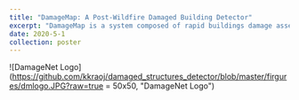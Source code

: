 ```yaml
---
title: "DamageMap: A Post-Wildfire Damaged Building Detector"
excerpt: "DamageMap is a system composed of rapid buildings damage assessment and a convenient user interface for result visualization. <br/><img src='https://ahmadbelb.github.io/Blog/images/damagemap.gif'>"
date: 2020-5-1
collection: poster
---
```


![DamageNet Logo](https://github.com/kkraoj/damaged_structures_detector/blob/master/firgures/dmlogo.JPG?raw=true = 50x50, "DamageNet Logo")   
<!--  
**DamageMap is a system composed of rapid buildings damage assessment and a convenient user interface for result visualization.** It uses AI to identify damaged buildings after wildfires using aerial surveys uploaded by users. 

DamageMap automates the laborious structure damage inspection process, which is currently performed manually. With a variety of features, including real-time damage assessment and damage report generation, DamageMap can help fasten the post-wildfire recovery and assist those affected by wildfires, including first responders and policy makers.

## How can you use DamageMap?   
   
**Click** [here](https://kkraoj.users.earthengine.app/view/damagemap) **to try out DamageMap yourself!** (allow few seconds to load)

![DamageMap How to use](https://github.com/kkraoj/damaged_structures_detector/blob/master/firgures/usage5.gif?raw=true)

On the user interface of DamageMap, first responders or local agencies can upload post-fire aerial images through the upload link and publish it to the general public. Then users can view the damage prediction for each detected structure in the similar way of using Google Map. On top of the webpage, there's also a search bar for residents to type in their addresses to zoom in to their area of interests. On the page, you can also see some statistics that we are able to generate using the prediction and local data.   

**For first responders:**   
DamageMap provides real-time structure damage assessments once the aerial images are available. With the 96% of accuracy, this information can help first responders to better allocate human resources during the immediate post-fire phase.

**For residents:**   
Our online visualization of structural damages provides individuals with information of the status of their properties. Evacuees and others who wanted to see the status of their properties, can easily check the high-resolution aerial images using their addresses. The specifically designed screenshot download link can provide evacuees with proof of their property status and ideally, help them start their insurance claims process as soon as possible.

**For policy-makers or researchers:**   
With our damage detection model, we are also able to generate basic statistics, including the estimation of total loss and the statistics of those who are most vulnerable. Such information can be extremely helpful for policy-makers of all levels of governments or researchers in academia to better understand the social justice and equality issues of wildland fires and better organize disaster relief and recovery resources for the local residents.

## What inspired us to create DamageMap?
With climate changes and other anthropogenic factors, such as the increase of occupancy in the wildland-urban interface (WUI) and the aging of the electricity system, wildfires have become more frequent and destructive in places like California. According to CALFIRE, in 2017, California experienced a 12% increase in the number of fires and a 76% increase in acres burned from 2016.

Along with the increasing wildfire frequency and magnitude, the number of structures destroyed also increased drastically. In 2017, 10,868 structures were burned down during wildfire, which surpasses any previous records. Meanwhile, the current post-fire identification of destroyed structures rely on manual inspections. During the 2018 Camp Fire, some 60 teams of inspectors were deployed to perform inspections for more than 19,000 structures. As one can imagine, this process is both time-consuming and labor intensive. 

![The image demonstrates the number of structures burned down every year in California from 1989 to 2017.](https://i.imgur.com/6Hgpm6O.png =150x50"Number of structures destroyed during Wildfire in California from 1989 to 2017")

Since post-wildfire disaster relief is heavily dependent on rapid damage detection, we decided to create a tool that can automatically detect damaged structures using high resolution drone imagery and deep learning. With this automated technique, we hope to facilitate first responders and local agencies better plan their rehabilitation efforts and help fire victims jump-start their recovery journey.

## How does DamageMap work?

![DamageNet flowchart](https://github.com/kkraoj/damaged_structures_detector/blob/master/firgures/flowchart.jpg?raw=true)     

DamageMap does the following when a new user uploads an aerial survey: 

1. Ingest aerial survey: DamageMap accepts input aerial survey in GeoTiff Format through a dedicated Google Drive. When user uploads imagery (preferably sub-30cm resolution), DamageMap ingests and stores it in the required format for running the model.    

2. Segmentation: In this step, DamageMap uses a pre-trained ResNet34 model from Microsoft (US Building Footprints) to segment all structures in a landscape.   

3. Cropping: Once all structures are segmented, square scenes centering the structure are cropped from the landscape. Here, the size of the square is determined by the average building size in scene.   

4. Classification: The cropped images are then classified as “damaged building” or “not damaged building” using Microsoft Azure's VM. For our classification model we performed transfer learning using Pytorch. More specifically, we used a ResNet18 network architecture pre-trained on Imagenet. Then, we fine tuned the model using a stochastic gradient descent with Nesterov momentum optimizer and cross entropy loss function for a total of 50 epochs. For fine tuning, we used the pre-labeled dataset of Paradise City, California after the 2018 Camp Fire.   

5. Reconstruction: After classifying each cropped image, DamageMap transposes the images from pixel-space to geospace (lat-lon) by remapping the cropped images onto the original landscape scene.   

6. Visualization: The web-app is updated with the new aerial survey and with damaged and safe buildings overlaid.

The whole process takes ~20 mins for a 50 km² area. Scripts for executing the above process (along with training steps for our model) can be found [here](https://github.com/kkraoj/damaged_structures_detector).

## Model's Robustness

![DamageNet App](https://github.com/kkraoj/damaged_structures_detector/blob/master/firgures/dashboard3.gif?raw=true)     
_DamageMap in operation_ 

We have taken care to make the model generalizable to most wildland urban interfaces. The model provides a 99.4% detection accuracy for the whole U.S. and a 96% classification accuracy on the validation datasets (out-of-sample) collected from Cal Fire. We would expect the classification performance to demonstrate a slight drop if the model is used on a new image taken from a different camera in an area with very different landscape and architecture. However, every time the model sees a new image it will automatically use it to increase its future performance on new different cases. So, if people start to use the model, any bias issue will be eliminated soon. 

## Socio-economic Assessments and Impacts
Wildfires do not discriminate--they can destroy multi-million dollar mansions and trailer parks with the same blaze. However, the post-wildfire rebuilding and recovery heavily depends on the socio-economic status of those who were affected. 

For many low-income households and those are below the poverty line, house insurance in high fire-risk zones has been increasingly unaffordable after catastrophic wildfires, creating huge burden for recovery and likely causing people to become homeless. Take Paradise City as an example, the situation is even worse as 25% of the population is the elderly who has limited income. 

Besides socio-economic status, race, ethnicity, and immigration status can also make people more vulnerable to wildfires. After the two devastating wildland fires in Sonoma County in 2017, many of the low-wage workers were undocumented so they were not qualified for the assistance from FEMA. What made the situation worse was that they had to leave the area to restart. Many times, immigrants were also uncomfortable showing up to evacuation centers or accepting the help from governments due to the barriers of language and the extra concerns resulting from their immigration status.

With all the chaos during the aftermath of wildfires, having a clear big picture of the impacted population is the key to establishing efficient rebuilding efforts that support the most vulnerable and underrepresented people. With this aspect in mind, we designed DamageMap with features capable of providing insights about the affected and underrepresented population to ensure social justice and equality in the process of rebuilding and recovery from wildland fires. 

By using the results of damage assessment together with data from Census, DamageMap is able to calculate the percentage of damaged structures belonging to a certain vulnerable population group with the granularity of a single neighborhood, which is more detailed than a zip code region. For example, in the case of Paradise City, our DamageMap platform shows that 26% of the damaged structures belong to the elderly (above 65 years old). 

With these rapid socio-economic assessment and estimation regarding the vulnerable population, we hope to help all levels of agencies and NGOs better plan and allocate disaster relief resources to support those in need, especially the underrepresented groups in disaster response and recovery.

## What's next for DamageMap?   
As a team, we would like to continue developing DamageMap as an open-source platform considering that this project can truly benefit multiple stakeholders who are affected by the devastating wildfires. Some of our plans include the followings:
1. Cross validate with multiple wildfire cases and different roof architectures
2. Reach out to first responders and policy makers to test and iterate DamageMap
3. Use data driven approaches to augment training examples to improve detection accuracy on validation sets
4. Tune model to work on any image resolutions
5. Use data science tools to perform multi-class instead of binary classification to evaluate percentage of damage for structures


## We would like to thank: 
We thank Dr. Andrew Fricker (California Polytechnic State University) for providing us access to various datasets. We thank Santa Rosa Deputy Fire Chief, Scott Westrope, and the Santa Rosa Fire Department for providing us with insights of first responders. We thank Stace Maples for guidance on reverse geocoding. We thank all mentors of the Big Earth Hackathon for providing valuable advice and suggestions. 



-->
